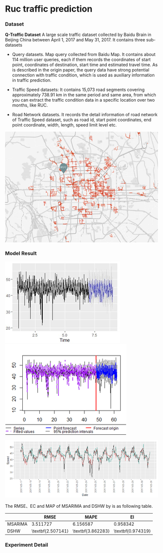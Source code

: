 # Ruc traffic prediction

### Dataset

**Q-Traffic Dataset** A large scale traffic dataset collected by Baidu Brain in Beijing China between April 1, 2017 and May 31, 2017. It contains three sub-datasets 

- Query datasets. Map query collected from Baidu Map. It contains about 114 million user queries, each if them records the coordinates of start point, coordinates of destination,  start time and estimated travel time. As is described in the origin paper, the query data have strong potential connection with traffic condition, which is used as auxiliary information in traffic prediction.

- Traffic Speed datasets: It contains 15,073 road segments covering approximately 738.91 km in the same period and same area, from which you can extract the traffic condition data in a specific location over two months, like RUC.

- Road Network datasets. It records the detail information of road network of Traffic Speed dataset, such as road id, start point coordinates, end point coordinate, width, length, speed limit level etc.

<img src="Latex/image/road_map.png" alt="img" width="700" />

### Model Result

![DSHW](Latex/image/predict_ds.png)![MSARIMA](Latex/image/predict2.png)

![MSARIMA](Latex/image/predict.png)

The RMSE、EC and MAP of MSARIMA and DSHW by is as following table. 

|         | RMSE                  | MAPE                  | EI                    |
|---------|-----------------------|-----------------------|-----------------------|
| MSARIMA | 3\.511727             | 6\.156587             | 0\.958342             |
| DSHW    | \\textbf\{2\.507141\} | \\textbf\{3\.862283\} | \\textbf\{0\.974319\} |

### Experiment Detail
